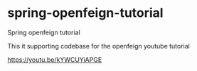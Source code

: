 # spring-openfeign-tutorial
Spring openfeign tutorial

This it supporting codebase for the openfeign youtube tutorial

https://youtu.be/kYWCUYiAPGE
